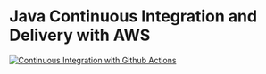 # Java Continuous Integration and Delivery with AWS

[![Continuous Integration with Github Actions](https://github.com/leandrocgsi/java-continuous-integration-and-delivery-with-aws/actions/workflows/maven.yml/badge.svg)](https://github.com/leandrocgsi/java-continuous-integration-and-delivery-with-aws/actions/workflows/maven.yml)

